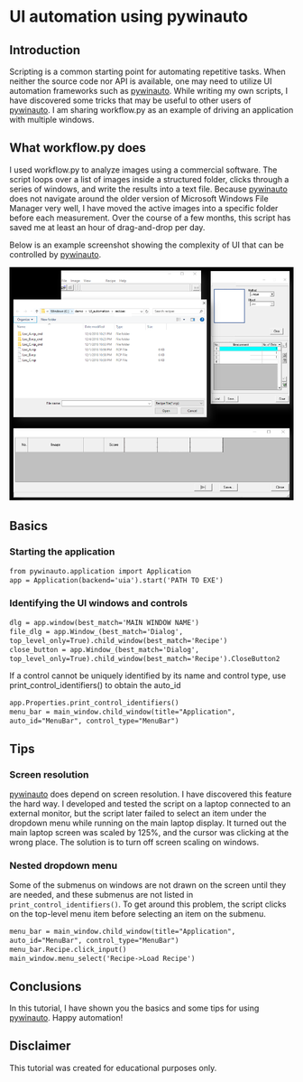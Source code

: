 # UI automation using pywinauto

## Introduction

Scripting is a common starting point for automating repetitive tasks.  When neither the source code nor API is available, one may need to utilize UI automation frameworks such as [pywinauto](https://github.com/pywinauto/pywinauto). While writing my own scripts, I have discovered some tricks that may be useful to other users of [pywinauto](https://github.com/pywinauto/pywinauto).  I am sharing workflow.py as an example of driving an application with multiple windows.

## What workflow.py does

I used workflow.py to analyze images using a commercial software.  The script loops over a list of images inside a structured folder, clicks through a series of windows, and write the results into a text file.  Because [pywinauto](https://github.com/pywinauto/pywinauto) does not navigate around the older version of Microsoft Windows File Manager very well, I have moved the active images into a specific folder before each measurement.  Over the course of a few months, this script has saved me at least an hour of drag-and-drop per day.

Below is an example screenshot showing the complexity of UI that can be controlled by [pywinauto](https://github.com/pywinauto/pywinauto).

![Example screenshot](screenshot.png)

## Basics

### Starting the application
```
from pywinauto.application import Application
app = Application(backend='uia').start('PATH TO EXE')
```

### Identifying the UI windows and controls
```
dlg = app.window(best_match='MAIN WINDOW NAME')
file_dlg = app.Window_(best_match='Dialog', top_level_only=True).child_window(best_match='Recipe')
close_button = app.Window_(best_match='Dialog', top_level_only=True).child_window(best_match='Recipe').CloseButton2
```

If a control cannot be uniquely identified by its name and control type, use print_control_identifiers() to obtain the auto_id

```
app.Properties.print_control_identifiers()
menu_bar = main_window.child_window(title="Application", auto_id="MenuBar", control_type="MenuBar")
```

## Tips

### Screen resolution
[pywinauto](https://github.com/pywinauto/pywinauto) does depend on screen resolution.  I have discovered this feature the hard way.  I developed and tested the script on a laptop connected to an external monitor, but the script later failed to select an item under the dropdown menu while running on the main laptop display.  It turned out the main laptop screen was scaled by 125%, and the cursor was clicking at the wrong place.  The solution is to turn off screen scaling on windows.

### Nested dropdown menu
Some of the submenus on windows are not drawn on the screen until they are needed, and these submenus are not listed in `print_control_identifiers()`.  To get around this problem, the script clicks on the top-level menu item before selecting an item on the submenu.

```
menu_bar = main_window.child_window(title="Application", auto_id="MenuBar", control_type="MenuBar")
menu_bar.Recipe.click_input()
main_window.menu_select('Recipe->Load Recipe')
```

## Conclusions
In this tutorial, I have shown you the basics and some tips for using [pywinauto](https://github.com/pywinauto/pywinauto).  Happy automation!

## Disclaimer
This tutorial was created for educational purposes only.
